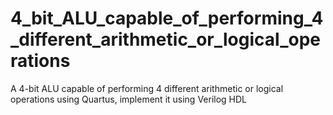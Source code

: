 # 4_bit_ALU_capable_of_performing_4_different_arithmetic_or_logical_operations

A 4-bit ALU capable of performing 4 different arithmetic or logical operations using
Quartus, implement it using Verilog HDL
